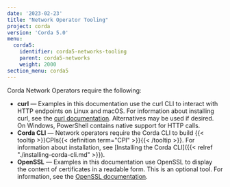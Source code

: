 ```yaml
---
date: '2023-02-23'
title: "Network Operator Tooling"
project: corda
version: 'Corda 5.0'
menu:
  corda5:
    identifier: corda5-networks-tooling
    parent: corda5-networks
    weight: 2000
section_menu: corda5
---
```

Corda Network Operators require the following:

* **curl** — Examples in this documentation use the curl CLI to interact with HTTP endpoints on Linux and macOS. For information about installing curl, see the [curl documentation](https://curl.se/). Alternatives may be used if desired. On Windows, PowerShell contains native support for HTTP calls.
* **Corda CLI** — Network operators require the Corda CLI to build {{< tooltip >}}CPIs{{< definition term="CPI" >}}{{< /tooltip >}}.
For information about installation, see [Installing the Corda CLI]({{< relref "./installing-corda-cli.md" >}}).
* **OpenSSL** — Examples in this documentation use OpenSSL to display the content of certificates in a readable form. This is an optional tool. For information, see the [OpenSSL documentation](https://www.openssl.org/docs/). 